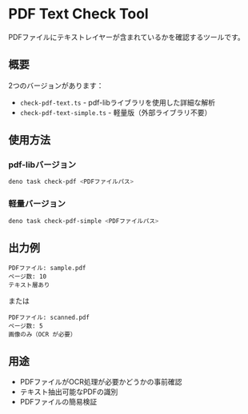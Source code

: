 # PDF Text Check Tool

PDFファイルにテキストレイヤーが含まれているかを確認するツールです。

## 概要

2つのバージョンがあります：
- `check-pdf-text.ts` - pdf-libライブラリを使用した詳細な解析
- `check-pdf-text-simple.ts` - 軽量版（外部ライブラリ不要）

## 使用方法

### pdf-libバージョン
```bash
deno task check-pdf <PDFファイルパス>
```

### 軽量バージョン
```bash
deno task check-pdf-simple <PDFファイルパス>
```

## 出力例

```
PDFファイル: sample.pdf
ページ数: 10
テキスト層あり
```

または

```
PDFファイル: scanned.pdf
ページ数: 5
画像のみ（OCR が必要）
```

## 用途

- PDFファイルがOCR処理が必要かどうかの事前確認
- テキスト抽出可能なPDFの識別
- PDFファイルの簡易検証